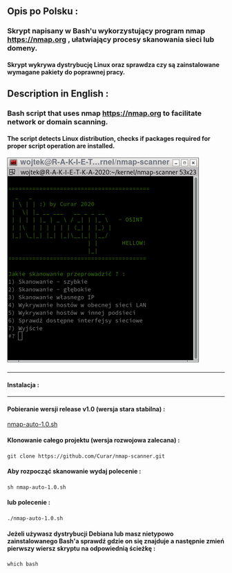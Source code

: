 ## Opis po Polsku :
### Skrypt napisany w Bash'u wykorzystujący program nmap https://nmap.org , ułatwiający procesy skanowania sieci lub domeny.
#### Skrypt wykrywa dystrybucję Linux oraz sprawdza czy są zainstalowane wymagane pakiety do poprawnej pracy.
####
####
## Description in English :
### Bash script that uses nmap https://nmap.org to facilitate network or domain scanning.
####
#### The script detects Linux distribution, checks if packages required for proper script operation are installed.
####
![GitHub Logo](/image/nmap-auto-1.0.sh.png)
####
***
#### Instalacja :
***
#### Pobieranie wersji release v1.0 (wersja stara stabilna) :
[nmap-auto-1.0.sh](https://github.com/Curar/nmap-scanner/releases/download/c03f4b8/nmap-auto-1.0.sh)
#### Klonowanie całego projektu (wersja rozwojowa zalecana) :
`git clone https://github.com/Curar/nmap-scanner.git`
#### Aby rozpocząć skanowanie wydaj polecenie :
`sh nmap-auto-1.0.sh`
#### lub polecenie :
`./nmap-auto-1.0.sh`
#### Jeżeli używasz dystrybucji Debiana lub masz nietypowo zainstalowanego Bash'a sprawdź gdzie on się znajduje a następnie zmień pierwszy wiersz skryptu na odpowiednią ścieżkę :
`which bash`

